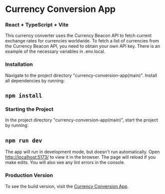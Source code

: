 # Currency Conversion App

### React + TypeScript + Vite

This currency converter uses the Currency Beacon API to fetch current exchange rates for currencies worldwide.
To fetch a list of currencies from the Currency Beacon API, you need to obtain your own API key.
There is an example of the necessary variables in .env.local.

### Installation

Navigate to the project directory "currency-conversion-app(main)".
Install all dependencies by running:

## `npm install`

### Starting the Project

In the project directory "currency-conversion-app(main)", start the project by running:

## `npm run dev`

The app will run in development mode, but doesn't run automatically.
Open [http://localhost:5173/](http://localhost:5173/) to view it in the browser.
The page will reload if you make edits.
You will also see any lint errors in the console.

### Production Version

To see the build version, visit the [Currency Conversion App](https://currency-conversion-application.vercel.app).
